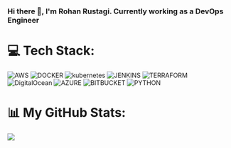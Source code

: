 ### Hi there 👋, I'm Rohan Rustagi. Currently working as a DevOps Engineer

# 💻 Tech Stack:
![AWS](https://img.shields.io/badge/AWS-%23FF9900.svg?style=for-the-badge&logo=amazon-aws&logoColor=white) ![DOCKER](https://img.shields.io/badge/docker-%2320232a.svg?style=for-the-badge&logo=docker&logoColor=%2361DAFB) ![kubernetes](https://img.shields.io/badge/kubernetes-%2320232a.svg?style=for-the-badge&logo=kubernetes&logoColor=%2361DAFB) ![JENKINS](https://img.shields.io/badge/jenkins-%2320232a.svg?style=for-the-badge&logo=jenkins&logoColor=%2361DAFB) ![TERRAFORM](https://img.shields.io/badge/terraform-%2320232a.svg?style=for-the-badge&logo=terraform&logoColor=%2361DAFB) ![DigitalOcean](https://img.shields.io/badge/DigitalOcean-%230167ff.svg?style=for-the-badge&logo=digitalOcean&logoColor=white) ![AZURE](https://img.shields.io/badge/Microsoft%20Azure-%2320232a.svg?style=for-the-badge&logo=microsoft-azure&logoColor=%230078D4) ![BITBUCKET](https://img.shields.io/badge/Bitbucket-%2320232a.svg?style=for-the-badge&logo=bitbucket&logoColor=%230052CC)
![PYTHON]("https://img.shields.io/badge/python-3670A0?style=for-the-badge&logo=python&logoColor=ffdd54")

# 📊 My GitHub Stats:
![](https://github-readme-streak-stats.herokuapp.com/?user=rohanrusta21&theme=default&hide_border=false)




<!--
**RohanRusta21/RohanRusta21** is a ✨ _special_ ✨ repository because its `README.md` (this file) appears on your GitHub profile.

Here are some ideas to get you started:

- 🔭 I’m currently working on ...
- 🌱 I’m currently learning ...
- 👯 I’m looking to collaborate on ...
- 🤔 I’m looking for help with ...
- 💬 Ask me about ...
- 📫 How to reach me: ...
- 😄 Pronouns: ...
- ⚡ Fun fact: ...
-->
